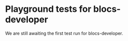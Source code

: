 # Playground tests for blocs-developer
We are still awaiting the first test run for blocs-developer.
